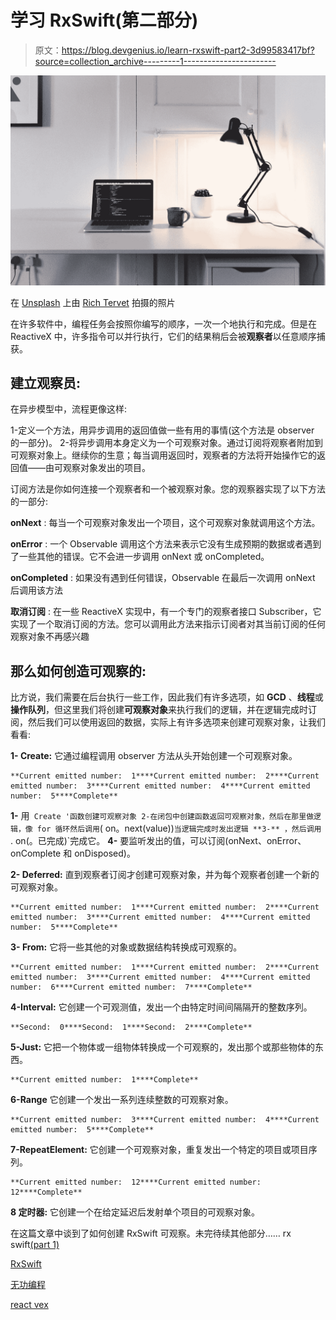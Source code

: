 # 学习 RxSwift(第二部分)

> 原文：<https://blog.devgenius.io/learn-rxswift-part2-3d99583417bf?source=collection_archive---------1----------------------->

![](img/73d3a8be2b461acd3402a22803009908.png)

在 [Unsplash](https://unsplash.com?utm_source=medium&utm_medium=referral) 上由 [Rich Tervet](https://unsplash.com/@richtervet?utm_source=medium&utm_medium=referral) 拍摄的照片

在许多软件中，编程任务会按照你编写的顺序，一次一个地执行和完成。但是在 ReactiveX 中，许多指令可以并行执行，它们的结果稍后会被**观察者**以任意顺序捕获。

## **建立观察员:**

在异步模型中，流程更像这样:

1-定义一个方法，用异步调用的返回值做一些有用的事情(这个方法是 observer 的一部分)。
2-将异步调用本身定义为一个可观察对象。通过订阅将观察者附加到可观察对象上。继续你的生意；每当调用返回时，观察者的方法将开始操作它的返回值——由可观察对象发出的项目。

订阅方法是你如何连接一个观察者和一个被观察对象。您的观察器实现了以下方法的一部分:

**onNext** :
每当一个可观察对象发出一个项目，这个可观察对象就调用这个方法。

**onError** :
一个 Observable 调用这个方法来表示它没有生成预期的数据或者遇到了一些其他的错误。它不会进一步调用 onNext 或 onCompleted。

**onCompleted** :
如果没有遇到任何错误，Observable 在最后一次调用 onNext 后调用该方法

**取消订阅** :
在一些 ReactiveX 实现中，有一个专门的观察者接口 Subscriber，它实现了一个取消订阅的方法。您可以调用此方法来指示订阅者对其当前订阅的任何观察对象不再感兴趣

## 那么如何创造可观察的:

比方说，我们需要在后台执行一些工作，因此我们有许多选项，如 **GCD** 、**线程**或**操作队列**，但这里我们将创建**可观察对象**来执行我们的逻辑，并在逻辑完成时订阅，然后我们可以使用返回的数据，实际上有许多选项来创建可观察对象，让我们看看:

**1- Create:** 它通过编程调用 observer 方法从头开始创建一个可观察对象。

```
**Current emitted number:  1****Current emitted number:  2****Current emitted number:  3****Current emitted number:  4****Current emitted number:  5****Complete**
```

**1-** 用` Create '函数创建可观察对象
2-在闭包中创建函数返回可观察对象，然后在那里做逻辑，像 for 循环然后调用`( on。next(value))`当逻辑完成时发出逻辑
**3-** ，然后调用` . on(。已完成)`完成它。
**4-** 要监听发出的值，可以订阅(onNext、onError、onComplete 和 onDisposed)。

**2- Deferred:**
直到观察者订阅才创建可观察对象，并为每个观察者创建一个新的可观察对象。

```
**Current emitted number:  1****Current emitted number:  2****Current emitted number:  3****Current emitted number:  4****Current emitted number:  5****Complete**
```

**3- From:**
它将一些其他的对象或数据结构转换成可观察的。

```
**Current emitted number:  1****Current emitted number:  2****Current emitted number:  3****Current emitted number:  4****Current emitted number:  6****Current emitted number:  7****Complete**
```

**4-Interval:**
它创建一个可观测值，发出一个由特定时间间隔隔开的整数序列。

```
**Second:  0****Second:  1****Second:  2****Complete**
```

**5-Just:**
它把一个物体或一组物体转换成一个可观察的，发出那个或那些物体的东西。

```
**Current emitted number:  1****Complete**
```

**6-Range**
它创建一个发出一系列连续整数的可观察对象。

```
**Current emitted number:  3****Current emitted number:  4****Current emitted number:  5****Complete**
```

**7-RepeatElement:**
它创建一个可观察对象，重复发出一个特定的项目或项目序列。

```
**Current emitted number:  12****Current emitted number:  12****Complete**
```

**8 定时器:** 它创建一个在给定延迟后发射单个项目的可观察对象。

在这篇文章中谈到了如何创建 RxSwift 可观察。未完待续其他部分……
rx swift[(part 1)](https://medium.com/@deda9/learn-rxswift-part-1-d69ed8461e8f)

[RxSwift](https://github.com/ReactiveX/RxSwift)

[无功编程](https://en.wikipedia.org/wiki/Reactive_programming)

[react vex](http://reactivex.io/)